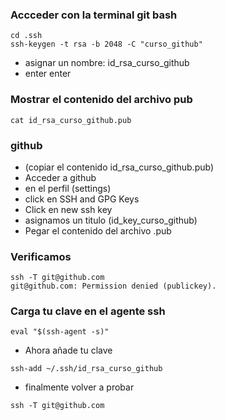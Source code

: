 ### Accceder con la terminal git bash
```
cd .ssh
ssh-keygen -t rsa -b 2048 -C "curso_github"
```
- asignar un nombre:
id_rsa_curso_github
- enter enter
### Mostrar el contenido del archivo pub
```
cat id_rsa_curso_github.pub
```
### github
- (copiar el contenido id_rsa_curso_github.pub)
- Acceder a github
- en el perfil (settings)
- click en SSH and GPG Keys
- Click en new ssh key
- asignamos un titulo (id_key_curso_github)
- Pegar el contenido del archivo .pub

### Verificamos
```
ssh -T git@github.com
git@github.com: Permission denied (publickey).
```
### Carga tu clave en el agente ssh
```
eval "$(ssh-agent -s)"
``` 
- Ahora añade tu clave
```
ssh-add ~/.ssh/id_rsa_curso_github
```
- finalmente volver a probar
```
ssh -T git@github.com
```